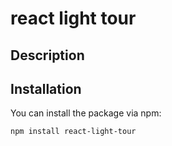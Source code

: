 # react light tour

## Description

## Installation

You can install the package via npm:

```bash
npm install react-light-tour
```
